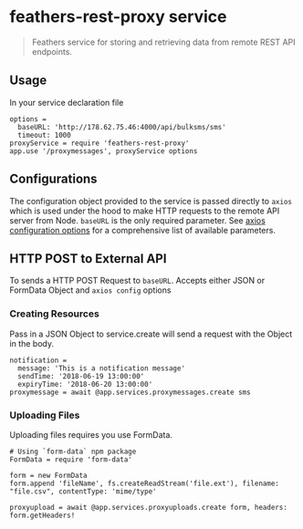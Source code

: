 # feathers-rest-proxy service
> Feathers service for storing and retrieving data from remote REST API endpoints.

## Usage 
In your service declaration file
```livescript
options =
  baseURL: 'http://178.62.75.46:4000/api/bulksms/sms'
  timeout: 1000
proxyService = require 'feathers-rest-proxy'
app.use '/proxymessages', proxyService options
```

## Configurations
The configuration object provided to the service is passed directly to `axios`  which is used under the hood to make HTTP requests to the remote API server from Node. `baseURL` is the only required parameter. See [axios configuration options](https://github.com/axios/axios#request-config) for a comprehensive list of available parameters.

## HTTP POST to External API
To sends a HTTP POST Request to `baseURL`. Accepts either JSON or FormData Object and `axios config` options

### Creating Resources
Pass in a JSON Object to service.create will send a request with the Object in the body.
```livescript
notification = 
  message: 'This is a notification message'
  sendTime: '2018-06-19 13:00:00'
  expiryTime: '2018-06-20 13:00:00' 
proxymessage = await @app.services.proxymessages.create sms
```

### Uploading Files
Uploading files requires you use FormData.

```livescript
# Using `form-data` npm package
FormData = require 'form-data'

form = new FormData
form.append 'fileName', fs.createReadStream('file.ext'), filename: "file.csv", contentType: 'mime/type'

proxyupload = await @app.services.proxyuploads.create form, headers: form.getHeaders!
```

